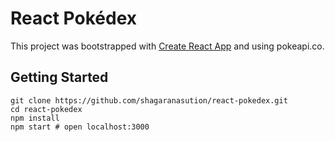 # React Pokédex

This project was bootstrapped with [Create React App](https://github.com/facebook/create-react-app) and using pokeapi.co.

## Getting Started

```
git clone https://github.com/shagaranasution/react-pokedex.git
cd react-pokedex
npm install
npm start # open localhost:3000
```

